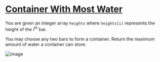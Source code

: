 # [Container With Most Water](https://neetcode.io/problems/max-water-container)

You are given an integer array `heights` where `heights[i]` represents the height of the *i<sup>th</sup>* bar.

You may choose any two bars to form a container. Return the maximum amount of water a container can store.

![image](https://imagedelivery.net/CLfkmk9Wzy8_9HRyug4EVA/77f004c6-e773-4e63-7b99-a2309303c700/public)

